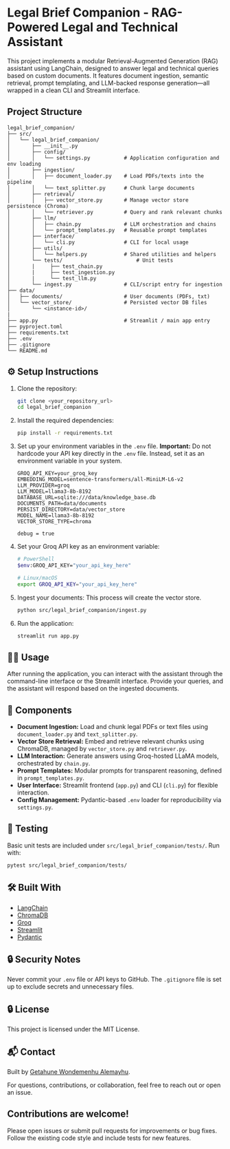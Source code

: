 # Legal Brief Companion - RAG-Powered Legal and Technical Assistant

This project implements a modular Retrieval-Augmented Generation (RAG) assistant using LangChain, designed to answer legal and technical queries based on custom documents. It features document ingestion, semantic retrieval, prompt templating, and LLM-backed response generation—all wrapped in a clean CLI and Streamlit interface.

## Project Structure

```text
legal_brief_companion/
├── src/
│   └── legal_brief_companion/
│       ├── __init__.py
│       ├── config/
│       │   └── settings.py           # Application configuration and env loading
│       ├── ingestion/
│       │   ├── document_loader.py    # Load PDFs/texts into the pipeline
│       │   └── text_splitter.py      # Chunk large documents
│       ├── retrieval/
│       │   ├── vector_store.py       # Manage vector store persistence (Chroma)
│       │   └── retriever.py          # Query and rank relevant chunks
│       ├── llm/
│       │   ├── chain.py              # LLM orchestration and chains
│       │   └── prompt_templates.py   # Reusable prompt templates
│       ├── interface/
│       │   └── cli.py                # CLI for local usage
│       ├── utils/
│       │   └── helpers.py            # Shared utilities and helpers
│       └── tests/                        # Unit tests
│       |     ├── test_chain.py
│       |     ├── test_ingestion.py
│       |     └── test_llm.py
│       └── ingest.py                 # CLI/script entry for ingestion
├── data/
│   ├── documents/                    # User documents (PDFs, txt)
│   └── vector_store/                 # Persisted vector DB files
│       └── <instance-id>/
|
├── app.py                            # Streamlit / main app entry
├── pyproject.toml
├── requirements.txt
├── .env
├── .gitignore
└── README.md
```

## ⚙️ Setup Instructions

1.  Clone the repository:

    ```bash
    git clone <your_repository_url>
    cd legal_brief_companion
    ```

2.  Install the required dependencies:

    ```bash
    pip install -r requirements.txt
    ```

3.  Set up your environment variables in the `.env` file. **Important:** Do not hardcode your API key directly in the `.env` file. Instead, set it as an environment variable in your system.

    ```
    GROQ_API_KEY=your_groq_key
    EMBEDDING_MODEL=sentence-transformers/all-MiniLM-L6-v2
    LLM_PROVIDER=groq
    LLM_MODEL=llama3-8b-8192
    DATABASE_URL=sqlite:///data/knowledge_base.db
    DOCUMENTS_PATH=data/documents
    PERSIST_DIRECTORY=data/vector_store
    MODEL_NAME=llama3-8b-8192
    VECTOR_STORE_TYPE=chroma

    debug = true
    ```

4.  Set your Groq API key as an environment variable:

    ```bash
    # PowerShell
    $env:GROQ_API_KEY="your_api_key_here"

    # Linux/macOS
    export GROQ_API_KEY="your_api_key_here"
    ```

5.  Ingest your documents: This process will create the vector store.

    ```bash
    python src/legal_brief_companion/ingest.py
    ```

6.  Run the application:

    ```bash
    streamlit run app.py
    ```

## 🧑‍⚖️ Usage

After running the application, you can interact with the assistant through the command-line interface or the Streamlit interface. Provide your queries, and the assistant will respond based on the ingested documents.

## 🧩 Components

- **Document Ingestion:** Load and chunk legal PDFs or text files using `document_loader.py` and `text_splitter.py`.
- **Vector Store Retrieval:** Embed and retrieve relevant chunks using ChromaDB, managed by `vector_store.py` and `retriever.py`.
- **LLM Interaction:** Generate answers using Groq-hosted LLaMA models, orchestrated by `chain.py`.
- **Prompt Templates:** Modular prompts for transparent reasoning, defined in `prompt_templates.py`.
- **User Interface:** Streamlit frontend (`app.py`) and CLI (`cli.py`) for flexible interaction.
- **Config Management:** Pydantic-based `.env` loader for reproducibility via `settings.py`.

## 🧪 Testing

Basic unit tests are included under `src/legal_brief_companion/tests/`. Run with:

```bash
pytest src/legal_brief_companion/tests/
```

## 🛠️ Built With

- [LangChain](https://www.langchain.com/)
- [ChromaDB](https://www.chroma.com/)
- [Groq](https://www.groq.com/)
- [Streamlit](https://streamlit.io/)
- [Pydantic](https://pydantic-docs.helpmanual.io/)

## 🔒 Security Notes

Never commit your `.env` file or API keys to GitHub. The `.gitignore` file is set up to exclude secrets and unnecessary files.

## 🔒 License

This project is licensed under the MIT License.

## 📬 Contact

Built by [Getahune Wondemenhu Alemayhu](https://www.github.com/getishe).

For questions, contributions, or collaboration, feel free to reach out or open an issue.

## Contributions are welcome!

Please open issues or submit pull requests for improvements or bug fixes. Follow the existing code style and include tests for new features.
